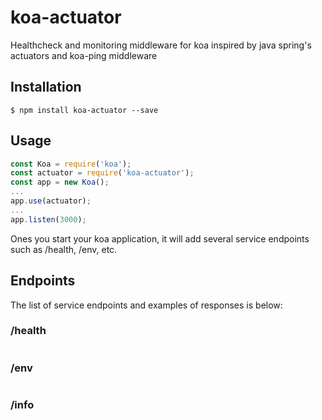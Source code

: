 # koa-actuator
Healthcheck and monitoring middleware for koa inspired by java spring's actuators and koa-ping middleware

## Installation

```
$ npm install koa-actuator --save
```

## Usage

```js
const Koa = require('koa');
const actuator = require('koa-actuator');
const app = new Koa();
...
app.use(actuator);
...
app.listen(3000);
```

Ones you start your koa application, it will add several service endpoints such as /health, /env, etc.

## Endpoints
The list of service endpoints and examples of responses is below:

### /health
```
```

### /env
```
```

### /info
```
```
